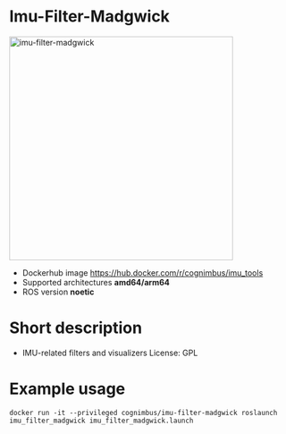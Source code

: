 # Imu-Filter-Madgwick

<img src="./imu-filter-madgwick/cogniteam_imu_tools.jpg" alt="imu-filter-madgwick" width="400"/>

* Dockerhub image https://hub.docker.com/r/cognimbus/imu_tools
* Supported architectures <b>amd64/arm64</b>
* ROS version <b>noetic
</b>

# Short description
* IMU-related filters and visualizers
License: GPL

# Example usage
```
docker run -it --privileged cognimbus/imu-filter-madgwick roslaunch imu_filter_madgwick imu_filter_madgwick.launch
```

